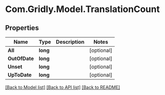 # Com.Gridly.Model.TranslationCount

## Properties

Name | Type | Description | Notes
------------ | ------------- | ------------- | -------------
**All** | **long** |  | [optional] 
**OutOfDate** | **long** |  | [optional] 
**Unset** | **long** |  | [optional] 
**UpToDate** | **long** |  | [optional] 

[[Back to Model list]](../README.md#documentation-for-models) [[Back to API list]](../README.md#documentation-for-api-endpoints) [[Back to README]](../README.md)

